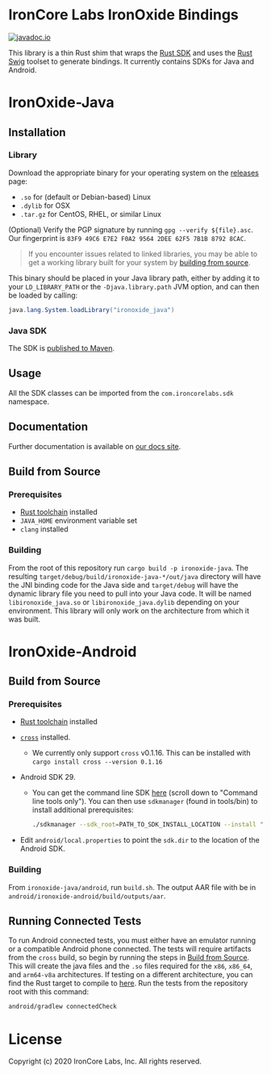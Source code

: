 # IronCore Labs IronOxide Bindings

[![javadoc.io](https://javadoc.io/badge2/com.ironcorelabs/ironoxide-java/javadoc.io.svg)](https://javadoc.io/doc/com.ironcorelabs/ironoxide-java)

This library is a thin Rust shim that wraps the [Rust SDK](https://github.com/IronCoreLabs/ironoxide) and uses the [Rust Swig](https://github.com/Dushistov/rust_swig) toolset to generate bindings. It currently contains SDKs for Java and Android.

# IronOxide-Java

## Installation

### Library

Download the appropriate binary for your operating system on the [releases](https://github.com/IronCoreLabs/ironoxide-java/releases) page:

- `.so` for (default or Debian-based) Linux
- `.dylib` for OSX
- `.tar.gz` for CentOS, RHEL, or similar Linux

(Optional) Verify the PGP signature by running `gpg --verify ${file}.asc`. Our fingerprint is `83F9 49C6 E7E2 F0A2 9564 2DEE 62F5 7B1B 8792 8CAC`.

> If you encounter issues related to linked libraries, you may be able to get a working library built for your system by [building from source](#build-from-source).

This binary should be placed in your Java library path,
either by adding it to your `LD_LIBRARY_PATH` or the `-Djava.library.path` JVM option,
and can then be loaded by calling:

```java
java.lang.System.loadLibrary("ironoxide_java")
```

### Java SDK

The SDK is [published to Maven](https://search.maven.org/artifact/com.ironcorelabs/ironoxide-java).

## Usage

All the SDK classes can be imported from the `com.ironcorelabs.sdk` namespace.

## Documentation

Further documentation is available on [our docs site](https://docs.ironcorelabs.com/ironoxide-java-sdk/).

## Build from Source

### Prerequisites

- [Rust toolchain](https://www.rust-lang.org/tools/install) installed
- `JAVA_HOME` environment variable set
- `clang` installed

### Building

From the root of this repository run `cargo build -p ironoxide-java`. The resulting `target/debug/build/ironoxide-java-*/out/java` directory will have the JNI binding code for the Java side and `target/debug` will have the dynamic library file you need to pull into your Java code. It will be named `libironoxide_java.so` or `libironoxide_java.dylib` depending on your environment. This library will only work on the architecture from which it was built.

# IronOxide-Android

## Build from Source

### Prerequisites

- [Rust toolchain](https://www.rust-lang.org/tools/install) installed
- [`cross`](https://github.com/rust-embedded/cross) installed.
  - We currently only support `cross` v0.1.16. This can be installed with `cargo install cross --version 0.1.16`
- Android SDK 29.

  - You can get the command line SDK [here](https://developer.android.com/studio) (scroll down to "Command line tools only"). You can then use `sdkmanager` (found in tools/bin) to install additional prerequisites:

    ```bash
    ./sdkmanager --sdk_root=PATH_TO_SDK_INSTALL_LOCATION --install "build-tools;29.0.3" platform-tools "platforms;android-29"
    ```

- Edit `android/local.properties` to point the `sdk.dir` to the location of the Android SDK.

### Building

From `ironoxide-java/android`, run `build.sh`. The output AAR file with be in `android/ironoxide-android/build/outputs/aar`.

## Running Connected Tests

To run Android connected tests, you must either have an emulator running or a compatible Android phone connected. The tests will require artifacts from the `cross` build, so begin by running the steps in [Build from Source](#build-from-source-1). This will create the java files and the `.so` files required for the `x86`, `x86_64`, and `arm64-v8a` architectures. If testing on a different architecture, you can find the Rust target to compile to [here](https://forge.rust-lang.org/release/platform-support.html). Run the tests from the repository root with this command:

```bash
android/gradlew connectedCheck
```

# License

Copyright (c) 2020 IronCore Labs, Inc.
All rights reserved.
